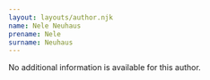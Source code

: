 ```yaml
---
layout: layouts/author.njk
name: Nele Neuhaus
prename: Nele
surname: Neuhaus
---
```

No additional information is available for this author.

